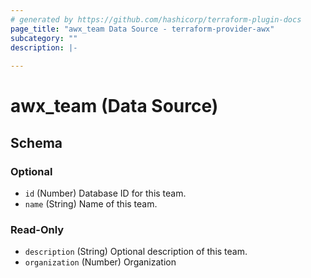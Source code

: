 ```yaml
---
# generated by https://github.com/hashicorp/terraform-plugin-docs
page_title: "awx_team Data Source - terraform-provider-awx"
subcategory: ""
description: |-
  
---
```


# awx_team (Data Source)





<!-- schema generated by tfplugindocs -->
## Schema

### Optional

- `id` (Number) Database ID for this team.
- `name` (String) Name of this team.

### Read-Only

- `description` (String) Optional description of this team.
- `organization` (Number) Organization
